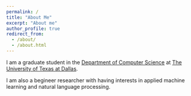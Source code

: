 ```yaml
---
permalink: /
title: "About Me"
excerpt: "About me"
author_profile: true
redirect_from: 
  - /about/
  - /about.html
---
```


I am a graduate student in the [Department of Computer Science](https://cs.utdallas.edu/) at [The University of Texas at Dallas](https://www.utdallas.edu/).

I am also a begineer researcher with having interests in applied machine learning and natural language processing.
